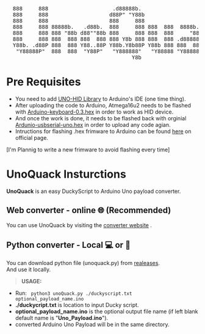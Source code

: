 <pre>
  888     888                    .d88888b.                             888      
  888     888                   d88P" "Y88b                            888      
  888     888                   888     888                            888           _      _      _
  888     888 88888b.   .d88b.  888     888 888  888  8888b.   .d8888b 888  888    >(.)__ <(.)__ =(.)__
  888     888 888 "88b d88""88b 888     888 888  888     "88b d88P"    888 .88P     (___/  (___/  (___/ 
  888     888 888  888 888  888 888 Y8b 888 888  888 .d888888 888      888888K    -^------^-------^-----
  Y88b. .d88P 888  888 Y88..88P Y88b.Y8b88P Y88b 888 888  888 Y88b.    888 "88b       fCoderSociety &trade;
   "Y88888P"  888  888  "Y88P"   "Y888888"   "Y88888 "Y888888  "Y8888P 888   88L" 
                                       Y8b                                      
</pre>

# Pre Requisites
- You need to add [UNO-HID Library](https://github.com/SFE-Chris/UNO-HIDKeyboard-Library) to Arduino's IDE (one time thing).
- After uploading the code to Arduino, Atmega16u2 needs to be flashed with [Arduino-keyboard-0.3.hex](https://github.com/coopermaa/USBKeyboard/tree/master/firmware) in order to work as HID device.
- And once the work is done, it needs to be flashed back with orginial [Ardunio-usbserial-uno.hex](https://github.com/arduino/ArduinoCore-avr/blob/master/firmwares/atmegaxxu2/arduino-usbserial/Arduino-usbserial-uno.hex) in order to upload any code agian.
- Intructions for flashing .hex frimware to Arduino can be found [here](https://www.arduino.cc/en/Hacking/DFUProgramming8U2) on official page.  
  
 \[I'm Plannig to write a new frimware to avoid flashing every time\]
 
 # UnoQuack Insturctions
**UnoQuack** is an easy DuckyScript to Arduino Uno payload converter.   
  
## Web converter - online 🌐 (Recommended)
You can use UnoQuack by visiting the <a href="https://cipherusprime.github.io/UnoQuack/" target="_blank">converter website</a> .

## Python converter - Local 💻 or 📱

You can download python file (unoquack.py) from [realeases](https://github.com/cipherusprime/UnoQuack/releases/download/v1.0/unoQuack.py).  
And use it locally.

> **USAGE:**   
- Run: ` python3 unoQuack.py ./duckyscript.txt optional_payload_name.ino`
- **./duckycript.txt** is location to input Ducky script.
- **optional_payload_name.ino** is the optional output file name (if left blank default name is "**Uno_Payload.ino**").
- converted Arduino Uno Payload will be in the same directory.
